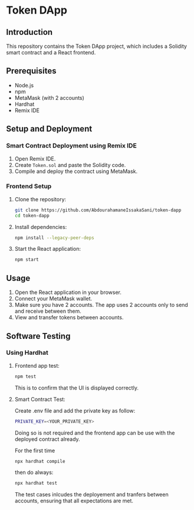 # Token DApp

## Introduction

This repository contains the Token DApp project, which includes a Solidity smart contract and a React frontend.

## Prerequisites

- Node.js
- npm
- MetaMask (with 2 accounts)
- Hardhat
- Remix IDE

## Setup and Deployment

### Smart Contract Deployment using Remix IDE

1. Open Remix IDE.
2. Create `Token.sol` and paste the Solidity code.
3. Compile and deploy the contract using MetaMask.

### Frontend Setup

1. Clone the repository:

    ```sh
    git clone https://github.com/AbdourahamaneIssakaSani/token-dapp
    cd token-dapp
    ```

2. Install dependencies:

    ```sh
    npm install --legacy-peer-deps
    ```

3. Start the React application:

    ```sh
    npm start
    ```

## Usage

1. Open the React application in your browser.
2. Connect your MetaMask wallet.
3. Make sure you have 2 accounts. The app uses 2 accounts only to send and receive between them.
4. View and transfer tokens between accounts.

## Software Testing

### Using Hardhat

1. Frontend app test:

    ```sh
    npm test
    ```

    This is to confirm that the UI is displayed correctly.

2. Smart Contract Test:

    Create .env file and add the private key as follow:

    ```sh
    PRIVATE_KEY=<YOUR_PRIVATE_KEY>
    ```

    Doing so is not required and the frontend app can be use with the deployed contract already.

    For the first time

    ```sh
    npx hardhat compile
    ```

    then do always:

    ```sh
    npx hardhat test
    ```

    The test cases inlcudes the deployement and tranfers between accounts, ensuring that all expectations are met.
